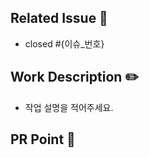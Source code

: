 <!--
- 리뷰어 추가했나요?
- 허가자 추가했나요?
- 라벨 추가했나요?
-->

## Related Issue 🚀
- closed #{이슈_번호}

## Work Description ✏️
- 작업 설명을 적어주세요.

## PR Point 📸
<!-- 피드백을 받고 싶은 부분을 적어주세요. -->
